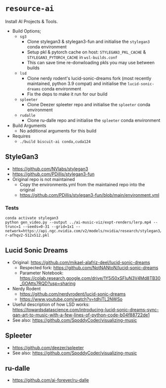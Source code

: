 # `resource-ai`
Install AI Projects & Tools.

* Build Options;
  * `sg3`
    * Clone stylegan3 & stylegan3-fun and initialise the `stylegan3` conda environment 
    * Setup pkl & pytorch cache on host: `STYLEGAN3_PKL_CACHE` & `STYLEGAN3_PYTORCH_CACHE` in `wsl-builds.conf`
    * This can save time re-donwloading pkls you may use between builds
  * `lsd`
    * Clone nerdy rodent's lucid-sonic-dreams fork (most recently maintained, python 3.9 compat) and initialise the `lucid-sonic-dreams` conda environment
    * Fix the deps to make it run for our build
  * `spleeter`
    * Clone Deezer spleeter repo and initialise the `spleeter` conda environment
  * `rudalle`
    * Clone ru-dalle repo and initialise the `spleeter` conda environment
* Build Arguments
  * No additional arguments for this build
* Requires
  * `./build biscuit-ai conda,cuda124`


## StyleGan3
* https://github.com/NVlabs/stylegan3
* https://github.com/PDillis/stylegan3-fun
* Original repo is not maintained
  * Copy the environments.yml from the maintained repo into the original
  * https://github.com/PDillis/stylegan3-fun/blob/main/environment.yml

### Tests
```
conda activate stylegan3
python gen_video.py --output ../ai-music-viz/expt-renders/lerp.mp4 --trunc=1 --seeds=0-31 --grid=1x1 --network=https://api.ngc.nvidia.com/v2/models/nvidia/research/stylegan3/versions/1/files/stylegan3-r-afhqv2-512x512.pkl
```


## Lucid Sonic Dreams
* Original: https://github.com/mikael-alafriz-deel/lucid-sonic-dreams
  * Respected fork: https://github.com/NotNANtoN/lucid-sonic-dreams
  * Parameter Notebook: https://colab.research.google.com/drive/1Y5i50xSFIuN3V4Md8TB30_GOAtts7RQD?usp=sharing
* Nerdy Rodent
  * https://github.com/nerdyrodent/lucid-sonic-dreams
  * https://www.youtube.com/watch?v=tdhiTL2NWSo
* Useful description of how LSD works: https://towardsdatascience.com/introducing-lucid-sonic-dreams-sync-gan-art-to-music-with-a-few-lines-of-python-code-b04f88722de1
* See also: https://github.com/SpoddyCoder/visualizing-music


## Spleeter
* https://github.com/deezer/spleeter
* See also: https://github.com/SpoddyCoder/visualizing-music


## ru-dalle
* https://github.com/ai-forever/ru-dalle